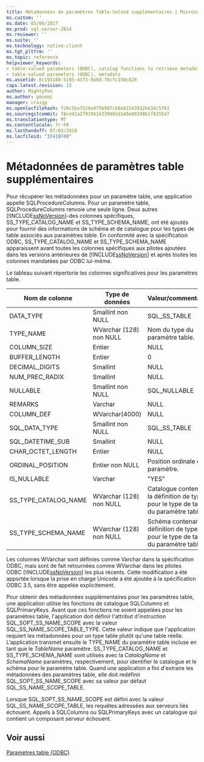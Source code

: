 ```yaml
---
title: Métadonnées de paramètres Table-Valued supplémentaires | Microsoft Docs
ms.custom: ''
ms.date: 03/06/2017
ms.prod: sql-server-2014
ms.reviewer: ''
ms.suite: ''
ms.technology: native-client
ms.tgt_pltfrm: ''
ms.topic: reference
helpviewer_keywords:
- table-valued parameters (ODBC), catalog functions to retrieve metadata
- table-valued parameters (ODBC), metadata
ms.assetid: 6c193188-5185-4373-9a0d-76cfc150c828
caps.latest.revision: 15
author: MightyPen
ms.author: genemi
manager: craigg
ms.openlocfilehash: f28c5baf528a975b987c68e81543932b63dc5761
ms.sourcegitcommit: f8ce92a2f935616339965d140e00298b1f8355d7
ms.translationtype: MT
ms.contentlocale: fr-FR
ms.lasthandoff: 07/03/2018
ms.locfileid: "37419748"
---
```

# <a name="additional-table-valued-parameter-metadata"></a>Métadonnées de paramètres table supplémentaires
  Pour récupérer les métadonnées pour un paramètre table, une application appelle SQLProcedureColumns. Pour un paramètre table, SQLProcedureColumns renvoie une seule ligne. Deux autres [!INCLUDE[ssNoVersion](../../includes/ssnoversion-md.md)]-des colonnes spécifiques, SS_TYPE_CATALOG_NAME et SS_TYPE_SCHEMA_NAME, ont été ajoutés pour fournir des informations de schéma et de catalogue pour les types de table associés aux paramètres table. En conformité avec la spécification ODBC, SS_TYPE_CATALOG_NAME et SS_TYPE_SCHEMA_NAME apparaissent avant toutes les colonnes spécifiques aux pilotes ajoutées dans les versions antérieures de [!INCLUDE[ssNoVersion](../../includes/ssnoversion-md.md)] et après toutes les colonnes mandatées par ODBC lui-même.  
  
 Le tableau suivant répertorie les colonnes significatives pour les paramètres table.  
  
|Nom de colonne|Type de données|Valeur/commentaires|  
|-----------------|---------------|---------------------|  
|DATA_TYPE|Smallint non NULL|SQL_SS_TABLE|  
|TYPE_NAME|WVarchar (128) non NULL|Nom du type du paramètre table.|  
|COLUMN_SIZE|Entier|NULL|  
|BUFFER_LENGTH|Entier|0|  
|DECIMAL_DIGITS|Smallint|NULL|  
|NUM_PREC_RADIX|Smallint|NULL|  
|NULLABLE|Smallint non NULL|SQL_NULLABLE|  
|REMARKS|Varchar|NULL|  
|COLUMN_DEF|WVarchar(4000)|NULL|  
|SQL_DATA_TYPE|Smallint non NULL|SQL_SS_TABLE|  
|SQL_DATETIME_SUB|Smallint|NULL|  
|CHAR_OCTET_LENGTH|Entier|NULL|  
|ORDINAL_POSITION|Entier non NULL|Position ordinale du paramètre.|  
|IS_NULLABLE|Varchar|"YES"|  
|SS_TYPE_CATALOG_NAME|WVarchar (128) non NULL|Catalogue contenant la définition de type pour le type de table du paramètre table.|  
|SS_TYPE_SCHEMA_NAME|WVarchar (128) non NULL|Schéma contenant la définition de type pour le type de table du paramètre table.|  
  
 Les colonnes WVarchar sont définies comme Varchar dans la spécification ODBC, mais sont de fait retournées comme WVarchar dans les pilotes ODBC [!INCLUDE[ssNoVersion](../../includes/ssnoversion-md.md)] les plus récents. Cette modification a été apportée lorsque la prise en charge Unicode a été ajoutée à la spécification ODBC 3.5, sans être appelée explicitement.  
  
 Pour obtenir des métadonnées supplémentaires pour les paramètres table, une application utilise les fonctions de catalogue SQLColumns et SQLPrimaryKeys. Avant que ces fonctions ne soient appelées pour les paramètres table, l'application doit définir l'attribut d'instruction SQL_SOPT_SS_NAME_SCOPE avec la valeur SQL_SS_NAME_SCOPE_TABLE_TYPE. Cette valeur indique que l'application requiert les métadonnées pour un type table plutôt qu'une table réelle. L’application transmet ensuite le TYPE_NAME du paramètre table incluse en tant que le *TableName* paramètre. SS_TYPE_CATALOG_NAME et SS_TYPE_SCHEMA_NAME sont utilisés avec la *CatalogName* et *SchemaName* paramètres, respectivement, pour identifier le catalogue et le schéma pour le paramètre table. Quand une application a fini d'extraire les métadonnées des paramètres table, elle doit redéfinir SQL_SOPT_SS_NAME_SCOPE avec sa valeur par défaut SQL_SS_NAME_SCOPE_TABLE.  
  
 Lorsque SQL_SOPT_SS_NAME_SCOPE est défini avec la valeur SQL_SS_NAME_SCOPE_TABLE, les requêtes adressées aux serveurs liés échouent. Appels à SQLColumns ou SQLPrimaryKeys avec un catalogue qui contient un composant serveur échouent.  
  
## <a name="see-also"></a>Voir aussi  
 [Paramètres table &#40;ODBC&#41;](table-valued-parameters-odbc.md)  
  
  
